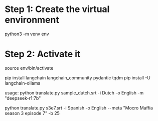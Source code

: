 # Step 1: Create the virtual environment
python3 -m venv env

# Step 2: Activate it
source env/bin/activate


pip install langchain langchain_community pydantic tqdm
pip install -U langchain-ollama


usage:
python translate.py sample_dutch.srt -i Dutch -o English -m "deepseek-r1:7b"


python translate.py s3e7.srt -i Spanish -o English --meta "Mocro Maffia season 3 episode 7" -b 25
